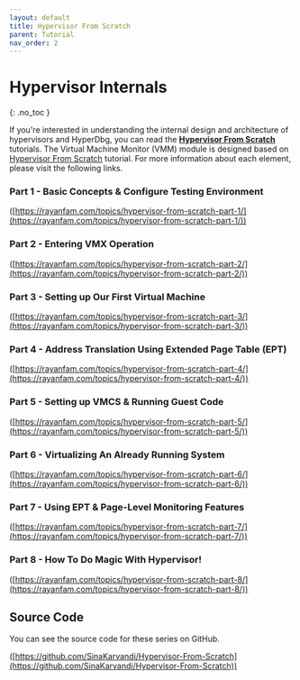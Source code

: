 ```yaml
---
layout: default
title: Hypervisor From Scratch
parent: Tutorial
nav_order: 2
---
```


# Hypervisor Internals
{: .no_toc }

If you're interested in understanding the internal design and architecture of hypervisors and HyperDbg, you can read the [**Hypervisor From Scratch**](https://rayanfam.com/tutorials) tutorials. The Virtual Machine Monitor (VMM) module is designed based on [Hypervisor From Scratch](https://rayanfam.com/tutorials) tutorial. For more information about each element, please visit the following links.

### **Part 1 - Basic Concepts & Configure Testing Environment**

([https://rayanfam.com/topics/hypervisor-from-scratch-part-1/](https://rayanfam.com/topics/hypervisor-from-scratch-part-1/))

### **Part 2 - Entering VMX Operation**

([https://rayanfam.com/topics/hypervisor-from-scratch-part-2/](https://rayanfam.com/topics/hypervisor-from-scratch-part-2/))

### **Part 3 - Setting up Our First Virtual Machine**

([https://rayanfam.com/topics/hypervisor-from-scratch-part-3/](https://rayanfam.com/topics/hypervisor-from-scratch-part-3/))

### **Part 4 - Address Translation Using Extended Page Table (EPT)**

([https://rayanfam.com/topics/hypervisor-from-scratch-part-4/](https://rayanfam.com/topics/hypervisor-from-scratch-part-4/))

### **Part 5 - Setting up VMCS & Running Guest Code**

([https://rayanfam.com/topics/hypervisor-from-scratch-part-5/](https://rayanfam.com/topics/hypervisor-from-scratch-part-5/))

### **Part 6 - Virtualizing An Already Running System**

([https://rayanfam.com/topics/hypervisor-from-scratch-part-6/](https://rayanfam.com/topics/hypervisor-from-scratch-part-6/))

### **Part 7 - Using EPT & Page-Level Monitoring Features**

([https://rayanfam.com/topics/hypervisor-from-scratch-part-7/](https://rayanfam.com/topics/hypervisor-from-scratch-part-7/))

### **Part 8 - How To Do Magic With Hypervisor!**

([https://rayanfam.com/topics/hypervisor-from-scratch-part-8/](https://rayanfam.com/topics/hypervisor-from-scratch-part-8/))

## Source Code

You can see the source code for these series on GitHub.

([https://github.com/SinaKarvandi/Hypervisor-From-Scratch](https://github.com/SinaKarvandi/Hypervisor-From-Scratch))